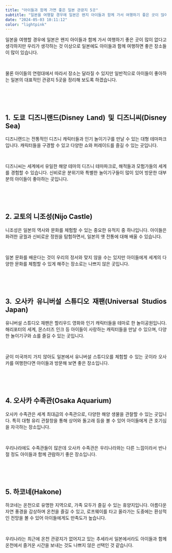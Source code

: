 ```yaml
---
title: "아이들과 함께 가면 좋은 일본 관광지 5곳"
subtitle: "일본을 여행할 경우에 일본은 왠지 아이들과 함께 가서 여행하기 좋은 곳이 많이 없다고 생각하지만 우리가 생각하는 것 이상으로 일본에도 아이들과 함께 여행하면 좋은 장소들이 많이 있습니다. 아이들의 연령대에서 따라서 장소는 달라질 수 있지만 일반적으로 아이들이 좋아하는 일본의 대표적인 관광지 5곳을 정리한 글입니다."
date: "2024-05-03 10:11:12"
color: "lightpink"
---
```


<p style="text-align: justify;" data-ke-size="size16">일본을 여행할 경우에 일본은 왠지 아이들과 함께 가서 여행하기 좋은 곳이 많이 없다고 생각하지만 우리가 생각하는 것 이상으로 일본에도 아이들과 함께 여행하면 좋은 장소들이 많이 있습니다.</p>
<p style="text-align: justify;" data-ke-size="size16"><br></p>
<p style="text-align: justify;" data-ke-size="size16">물론 아이들의 연령대에서 따라서 장소는 달라질 수 있지만 일반적으로 아이들이 좋아하는 일본의 대표적인 관광지 5곳을 정리해 보도록 하겠습니다.</p>
<p style="text-align: justify;" data-ke-size="size16"><br></p>
<p style="text-align: justify;" data-ke-size="size16"><br></p>
<h2 style="text-align: justify;" data-ke-size="size26"><b>1. 도쿄 디즈니랜드(Disney Land) 및 디즈니씨(Disney Sea)</b></h2>
<p style="text-align: justify;" data-ke-size="size16">디즈니랜드는 전통적인 디즈니 캐릭터들과 인기 놀이기구를 만날 수 있는 대형 테마파크입니다. 캐릭터들을 구경할 수 있고 다양한 쇼와 퍼레이드를 즐길 수 있는 곳입니다.</p>
<p style="text-align: justify;" data-ke-size="size16"><br></p>
<p style="text-align: justify;" data-ke-size="size16">디즈니씨는 세계에서 유일한 해양 테마의 디즈니 테마파크로, 해적들과 모험가들의 세계를 경험할 수 있습니다. 신비로운 분위기와 특별한 놀이기구들이 많이 있어 방문한 대부분의 아이들이 좋아하는 곳입니다.</p>
<p style="text-align: justify;" data-ke-size="size16"><br></p>
<p style="text-align: justify;" data-ke-size="size16"><br></p>
<h2 style="text-align: justify;" data-ke-size="size26"><b>2. 교토의 니조성(Nijo Castle)</b></h2>
<p style="text-align: justify;" data-ke-size="size16">니조성은 일본의 역사와 문화를 체험할 수 있는 중요한 유적지 중 하나입니다. 아이들은 화려한 궁궐과 신비로운 정원을 탐험하면서, 일본의 옛 전통에 대해 배울 수 있습니다.</p>
<p style="text-align: justify;" data-ke-size="size16"><br></p>
<p style="text-align: justify;" data-ke-size="size16">일본 문화를 배운다는 것이 우리의 정서와 맞지 않을 수는 있지만 아이들에게 세계의 다양한 문화를 체험할 수 있게 해주는 장소로는 나쁘지 않은 곳입니다.</p>
<p style="text-align: justify;" data-ke-size="size16"><br></p>
<p style="text-align: justify;" data-ke-size="size16"><br></p>
<h2 style="text-align: justify;" data-ke-size="size26"><b>3. 오사카 유니버설 스튜디오 재팬(Universal Studios Japan)</b></h2>
<p style="text-align: justify;" data-ke-size="size16">유니버설 스튜디오 재팬은 할리우드 영화와 인기 캐릭터들을 테마로 한 놀이공원입니다. 해리포터의 세계, 몬스터즈 인크 등 아이들이 사랑하는 캐릭터들을 만날 수 있으며, 다양한 놀이기구와 쇼를 즐길 수 있는 곳입니다.</p>
<p style="text-align: justify;" data-ke-size="size16"><br></p>
<p style="text-align: justify;" data-ke-size="size16">굳이 미국까지 가지 않아도 일본에서 유니버설 스튜디오를 체험할 수 있는 곳이라 오사카를 여행한다면 아이들과 방문해 보면 좋은 장소입니다.</p>
<p style="text-align: justify;" data-ke-size="size16"><br></p>
<p style="text-align: justify;" data-ke-size="size16"><br></p>
<h2 style="text-align: justify;" data-ke-size="size26"><b>4. 오사카 수족관(Osaka Aquarium)</b></h2>
<p style="text-align: justify;" data-ke-size="size16">오사카 수족관은 세계 최대급의 수족관으로, 다양한 해양 생물을 관찰할 수 있는 곳입니다. 특히 대형 유리 관찰창을 통해 상어와 돌고래 등을 볼 수 있어 아이들에게 큰 호기심을 자극하는 장소입니다.</p>
<p style="text-align: justify;" data-ke-size="size16"><br></p>
<p style="text-align: justify;" data-ke-size="size16">우리나라에도 수족관들이 많은데 오사카 수족관은 우리나라와는 다른 느낌이라서 반나절 정도 아이들과 함께 관람하기 좋은 장소입니다.</p>
<p style="text-align: justify;" data-ke-size="size16"><br></p>
<p style="text-align: justify;" data-ke-size="size16"><br></p>
<h2 style="text-align: justify;" data-ke-size="size26"><b>5. 하코네(Hakone)</b></h2>
<p style="text-align: justify;" data-ke-size="size16">하코네는 온천으로 유명한 지역으로, 가족 모두가 즐길 수 있는 휴양지입니다. 아름다운 자연 풍경을 감상하며 온천을 즐길 수 있고, 로프웨이를 타고 올라가는 도중에는 환상적인 전망을 볼 수 있어 아이들에게도 만족도가 높습니다.</p>
<p style="text-align: justify;" data-ke-size="size16"><br></p>
<p style="text-align: justify;" data-ke-size="size16">우리나라는 최근에 온천 관광지가 없어지고 있는 추세라서 일본에서라도 아이들과 함께 온천에서 즐거운 시간을 보내는 것도 나쁘지 않은 선택인 것 같습니다.</p>
<p style="text-align: justify;" data-ke-size="size16"><br></p>